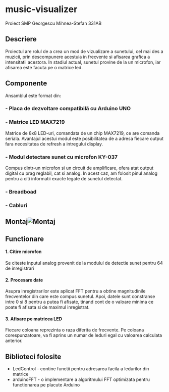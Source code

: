 # music-visualizer
Proiect SMP Georgescu Mihnea-Stefan 331AB
## Descriere
Proiectul are rolul de a crea un mod de vizualizare a sunetului, cel mai des a muzicii, prin descompunere acestuia in frecvente si afisarea grafica a intensitatii acestora. In stadiul actual, sunetul provine de la un microfon, iar afisarea este facuta pe o matrice led.
## Componente
Ansamblul este format din:
### - Placa de dezvoltare compatibilă cu Arduino UNO
### - Matrice LED MAX7219
Matrice de 8x8 LED-uri, comandata de un chip MAX7219, ce are comanda seriala. Avantajul acestui modul este posibilitatea de a adresa fiecare output fara necesitatea de refresh a intregului display.
### - Modul detectare sunet cu microfon KY-037
Compus dintr-un microfon si un circuit de amplificare, ofera atat output digital cu prag reglabil, cat si analog. In acest caz, am folosit pinul analog pentru a citi informatii exacte legate de sunetul detectat.
### - Breadboad
### - Cabluri
## Montaj![Montaj](https://user-images.githubusercontent.com/80157650/168164323-becaa6c8-62ce-4130-9dcf-ce47cd06ccf3.jpeg)
## Functionare
#### 1. Citire microfon
Se citeste inputul analog provenit de la modulul de detectie sunet pentru 64 de inregistrari
#### 2. Procesare date
Asupra inregistrarilor este aplicat FFT pentru a obtine magnitudinile frecventelor din care este compus sunetul. Apoi, datele sunt constranse intre 0 si 8 pentru a putea fi afisate, tinand cont de o valoare minima ce poate fi afisata si de maximul inregistrat.
#### 3. Afisare pe matricea LED
Fiecare coloana reprezinta o raza diferita de frecvente. Pe coloana corespunzatoare, va fi aprins un numar de leduri egal cu valoarea calculata anterior.
## Biblioteci folosite
- LedControl - contine functii pentru adresarea facila a ledurilor din matrice
- arduinoFFT - o implementare a algoritmului FFT optimizata pentru functionarea pe placute Arduino
